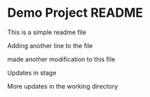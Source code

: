 # Demo Project README

This is a simple readme file

Adding another line to the file

made another modification to this file

Updates in stage

More updates in the working directory
